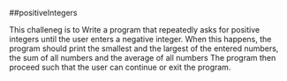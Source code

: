 ##positiveIntegers

This challeneg is to Write a program that repeatedly asks for positive integers until the user enters a negative integer.
When this happens, the program should print the smallest and the largest of the entered numbers, the sum of all numbers and the average of all numbers
The program then proceed such that the user can continue or exit the program.
